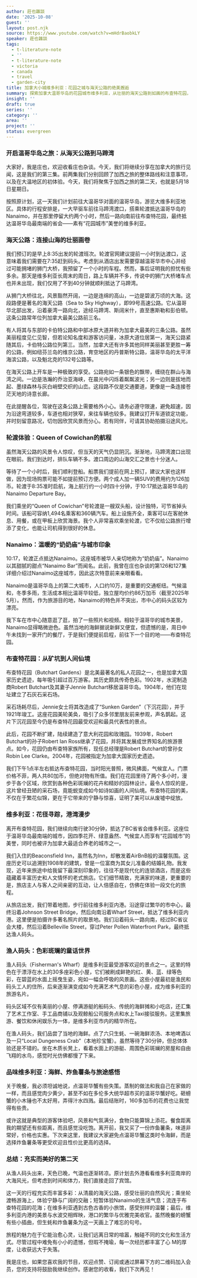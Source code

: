 ```yaml
---
author: 莊也雜談
date: '2025-10-08'
guest: ''
layout: post.njk
source: https://www.youtube.com/watch?v=mHdrBaobkLY
speaker: 莊也雜談
tags:
  - t-literature-note
  - ''
  - t-literature-note
  - victoria
  - canada
  - travel
  - garden-city
title: 加拿大小城维多利亚：花园之城与海天公路的绝美邂逅
summary: 探索加拿大温哥华岛的花园城市维多利亚，从壮丽的海天公路到如画的布查特花园，再到充满活力的渔人码头，体验一场身心治愈的旅程。
insight: ''
draft: true
series: ''
category: ''
area: ''
project: ''
status: evergreen
---
```

### 开启温哥华岛之旅：从海天公路到马蹄湾

大家好，我是庄也，欢迎收看庄也杂谈。今天，我们将继续分享在加拿大的旅行见闻，这是我们的第三集。前两集我们分别回顾了加西之旅的整体路线和注意事项，以及在大温地区的初体验。今天，我们将聚焦于加西之旅的第二天，也就是5月18日星期日。

按照原计划，这一天我们计划前往大温哥华对面的温哥华岛，游览大维多利亚地区。具体的行程安排是，一大早驱车前往马蹄湾渡口，搭乘轮渡抵达温哥华岛的Nanaimo，并在那里停留大约两个小时，然后一路向南前往布查特花园，最终抵达温哥华岛最南端的省会——素有“花园城市”美誉的维多利亚。

### 海天公路：连接山海的壮丽画卷

我们预订的是早上8:35出发的轮渡班次。轮渡官网建议提前一小时到达渡口，这意味着我们需要在7:35赶到码头。考虑到从酒店出发需要穿越温哥华市中心并经过可能拥堵的狮门大桥，我预留了一个小时的车程。然而，事后证明我的担忧有些多余。那天是维多利亚长周末的周日，路上车辆并不多，传说中的狮门大桥堵车点也并未出现，我们仅用了不到40分钟就顺利抵达了马蹄湾。

从狮门大桥往北，风景豁然开阔，一边是连绵的高山，一边是碧波万顷的大海。这段路便是著名的海天公路（Sea to Sky Highway），即99号高速公路。它从温哥华北部出发，沿着豪湾一路向北，途经马蹄湾、斯阔米什，直至惠斯勒和彭伯顿。这条公路常年位列加拿大最美公路前三名。

有人将其与东部的卡伯特公路和中部冰原大道并称为加拿大最美的三条公路。虽然美丽程度见仁见智，但若论知名度和游客访问量，冰原大道位居第一，海天公路紧随其后，卡伯特公路位列第三。当然，加拿大还有许多其他同样美丽甚至更胜一筹的公路，例如纽芬兰岛的维京公路，育空地区的丹普斯特公路，温哥华岛的太平洋海滨公路，以及魁北克的132号公路等。

在海天公路上开车是一种极致的享受。公路宛如一条银色的飘带，缠绕在群山与海湾之间。一边是浩瀚的乔治亚海峡，在晨光中闪烁着粼粼波光；另一边则是拔地而起、墨绿森林与灰白峭壁交织的山峦。这段路不仅是交通要道，更像是一条连接苍茫天地的诗意长廊。

在此提醒各位，驾驶在这条公路上需要格外小心。请务必遵守限速，避免超速，因为沿途弯道较多，车道也相对狭窄，来往车辆也较多。我建议打开车道锁定功能，并时刻留意路况，切勿因欣赏风景而分心。若有同伴，可请其协助拍摄沿途风光。

### 轮渡体验：Queen of Cowichan的航程

虽然海天公路的风景令人惊叹，但当天的天气仍显阴沉。渐渐地，马蹄湾渡口出现在眼前。我们到达时，排队车辆不多。渡口周边的山海交汇之景也十分迷人。

等待了一个小时后，我们顺利登船。船票我们提前在网上预订，建议大家也这样做，因为现场购票可能不如提前预订方便。两个成人加一辆SUV的费用约为126加币。轮渡于8:35准时启航，海上航行约一小时四十分钟，于10:17抵达温哥华岛的Nanaimo Departure Bay。

我们乘坐的“Queen of Cowichan”号轮渡是一艘双头船，设计独特，可节省掉头时间。该船可容纳1,494名乘客和360辆汽车。船上设施齐全，乘客可以在客舱休息、用餐，或在甲板上欣赏海景。我个人非常喜欢乘坐轮渡，它不仅给公路旅行增添了变化，也能让司机得到很好的休息。

### Nanaimo：温暖的“奶奶庙”与城市印象

10:17，轮渡正点抵达Nanaimo。这座城市被华人亲切地称为“奶奶庙”。Nanaimo以其甜腻的甜点“Nanaimo Bar”而闻名。此前，我曾在庄也杂谈的第126和127集详细介绍过Nanaimo这座城市，因此这次特意前来亲眼看看。

Nanaimo是温哥华岛上的第二大城市，人口约10万，是重要的交通枢纽。气候温和，冬季多雨，生活成本相比温哥华较低，独立屋均价约86万加币（截至2025年5月）。然而，作为旅游目的地，Nanaimo的特色并不突出，市中心的码头区较为漂亮。

我下车在市中心随意逛了逛，拍了一些照片和视频。相较于温哥华的城市美景，Nanaimo显得略微逊色。虽然当地的海鲜据说新鲜又便宜，但遗憾的是，周日中午未找到一家开门的餐厅，于是我们便提前启程，前往下一个目的地——布查特花园。

### 布查特花园：从矿坑到人间仙境

布查特花园（Butchart Gardens）是北美最著名的私人花园之一，也是加拿大国家历史遗迹，每年吸引超过百万游客。其历史颇具传奇色彩。1902年，水泥制造商Robert Butchart及其妻子Jennie Butchart移居温哥华岛。1904年，他们在现址建立了石灰石采石场。

采石场耗尽后，Jennie女士将其改造成了“Sunken Garden”（下沉花园），并于1921年竣工。这座花园美轮美奂，吸引了众多邻里朋友前来参观，声名鹊起。这片下沉花园至今仍是布查特花园最受欢迎和最具代表性的景点。

此后，花园不断扩建，陆续建造了意大利花园和玫瑰园。1939年，Robert Butchart的孙子Robert Ian Ross继承了花园，并将其发展成世界知名的旅游景点。如今，花园仍由布查特家族所有，现任总经理是Robert Butchart的曾孙女Robin Lee Clarke。2004年，花园被指定为加拿大国家历史遗迹。

我们下午1点半左右抵达布查特花园，当时阳光普照，微风拂面，气候宜人。门票价格不菲，两人共80加币，但绝对物有所值。我们在花园里待了两个多小时，漫步于各个区域，欣赏到各种色彩斑斓的花卉和精妙的园林设计。最令人惊叹的是，这片曾经丑陋的采石场，竟能蜕变成如今如诗如画的人间仙境。布查特花园的美，不仅在于繁花似锦，更在于它带来的宁静与惊喜，证明了美可以从废墟中绽放。

### 维多利亚：花径寻踪，港湾漫步

离开布查特花园，我们继续向南行驶30分钟，抵达了BC省省会维多利亚。这座位于温哥华岛最南端的城市，因四季花开、绿意盎然、气候宜人而享有“花园城市”的美誉，同时也被评为加拿大最适合养老的城市之一。

我们入住的Beaconsfield Inn，虽然名为Inn，却散发着AirBnB般的温馨氛围。这座历史可以追溯到1908年的建筑，曾是一位富商为其女儿准备的结婚礼物。我发现，近年来旅途中给我留下最深刻印象的，往往不是现代化的连锁酒店，而是这些蕴藏着丰富历史和人文情怀的老式旅店。它们细节精致，充满家的味道，更重要的是，旅店主人与客人之间亲密的互动，让人倍感自在，仿佛在体验一段文化的旅程。

从旅店出发，我们带着地图，步行前往维多利亚内港。沿途穿过繁华的市中心，最终沿着Johnson Street Bridge，然后向南沿着Wharf Street，抵达了维多利亚内港。这里便是拍摄许多著名照片的取景地。我们沿着码头一路向南，经过BC省议会大楼，然后沿着Belleville Street，穿过Peter Pollen Waterfront Park，最终抵达渔人码头。

### 渔人码头：色彩斑斓的童话世界

渔人码头（Fisherman's Wharf）是维多利亚最受游客欢迎的景点之一。这里的特色在于漂浮在水上的30多座彩色小屋，它们被刷成鲜艳的红、黄、蓝、绿等色彩，在碧蓝的水面上摇曳生姿，宛如一幅会呼吸的风景画。这些小屋最初是渔民和码头工人的住所，后来逐渐演变成如今充满艺术气息的彩色小屋，成为维多利亚的旅游名片。

码头区域不仅有美丽的小屋、停满游艇的船码头、传统的海鲜摊和小吃店，还汇集了艺术工作室、手工品商铺以及观鲸船公司服务点和水上Taxi接驳服务。这里集旅游、餐饮和休闲娱乐为一体，是维多利亚市内的精华所在。

在渔人码头，我们品尝了当地的海鲜。点了六只生蚝、一碗海鲜浓汤、本地啤酒以及一只“Local Dungeness Crab”（本地珍宝蟹）。虽然等待了30分钟，但总体体验还是不错的。坐在木质长凳上，看着水面上的游艇、周围色彩斑斓的房屋和自由飞翔的水鸟，感觉时光仿佛都慢了下来。

### 品味维多利亚：海鲜、炸鱼薯条与旅途感悟

关于晚餐，我必须坦诚地说，点温哥华蟹有些失策。蒸制的做法和我自己在家做的一样，而且感觉肉少黄少，甚至不如在多伦多大统华超市买的温哥华蟹好吃。砸螃蟹的小木锤也不太好用，弄得汁水四溅。最后结账时，160多加币的花费也让我觉得有些贵。

或许这就是典型的游客体验吧，风景和气氛满分，食物只能算锦上添花。餐食距离我的期望还有些距离，而且感觉没吃饱。离开前，我又买了一份炸鱼薯条，味道非常好，价格也实惠。下次来这里，我建议大家避免点温哥华蟹这类时令海鲜，而是选择炸鱼薯条等更受欢迎且性价比更高的选择。

### 总结：充实而美好的第二天

从渔人码头出来，天色已晚，气温也逐渐转凉。原计划去外港看看维多利亚南岸的大海风光，但考虑到时间和体力，我们直接走回了宾馆。

这一天的行程充实而丰富多彩：从清晨的海天公路，感受壮丽的自然风光；乘坐轮渡畅游海上，体验宁静与广阔的交融；短暂体验Nanaimo的生活气息；流连于布查特花园的花海；在维多利亚遇到古色古香的小旅馆，感受别样的温馨；最后，维多利亚内港的美景与水波交相辉映，港口的繁华与优雅完美收官。虽然晚餐的螃蟹有些小插曲，但生蚝和炸鱼薯条为这一天画上了难忘的句号。

旅程的魅力在于它能治愈心灵，让我们远离日常的喧嚣，触碰不同的文化和生活方式。尽管过程中难免有小小的遗憾，但瑕不掩瑜，每一次经历都丰富了心 M的厚度，让收获远大于失落。

我是庄也，如果您喜欢我的节目，欢迎点赞、订阅或通过屏幕下方的二维码加入会员，您的支持将鼓励我继续创作。感谢您的收看，我们下次再见！